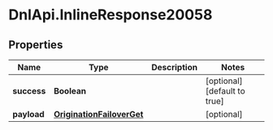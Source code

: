 # DnlApi.InlineResponse20058

## Properties
Name | Type | Description | Notes
------------ | ------------- | ------------- | -------------
**success** | **Boolean** |  | [optional] [default to true]
**payload** | [**OriginationFailoverGet**](OriginationFailoverGet.md) |  | [optional] 


